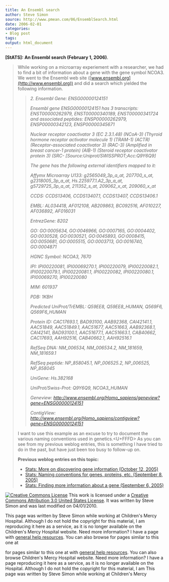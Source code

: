 ```yaml
---
title: An Ensembl search
author: Steve Simon
source: http://www.pmean.com/06/EnsemblSearch.html
date: 2006-02-01
categories:
- Blog post
tags:
output: html_document
---
```

**[StATS]:** **An Ensembl search (February 1,
2006)**.

> While working on a microarray experiement with a researcher, we had to
> find a bit of information about a gene with the gene symbol NCOA3. We
> went to the Ensembl web site
> ([www.ensembl.org](http://www.ensembl.org)) and did a search which
> yielded the following information.
>
> > *2. Ensembl Gene: ENSG00000124151*
> >
> > *Ensembl gene ENSG00000124151 has 3 transcripts: ENST00000262979,
> > ENST00000340189, ENST00000341724 and associated peptides:
> > ENSP00000262979, ENSP00000342123, ENSP00000345671*
> >
> > *Nuclear receptor coactivator 3 (EC 2.3.1.48) (NCoA-3) (Thyroid
> > hormone receptor activator molecule 1) (TRAM-1) (ACTR)
> > (Receptor-associated coactivator 3) (RAC-3) (Amplified in breast
> > cancer-1 protein) (AIB-1) (Steroid receptor coactivator protein 3)
> > (SRC- \[Source:Uniprot/SWISSPROT;Acc:Q9Y6Q9\]*
> >
> > *The gene has the following external identifiers mapped to it:*
> >
> > *Affymx Microarray U133: g2565049\_3p\_a\_at, 207700\_s\_at,
> > g2318005\_3p\_a\_at, Hs.225977.1.A2\_3p\_a\_at, g5729725\_3p\_a\_at,
> > 211352\_s\_at, 209062\_x\_at, 209060\_x\_at*
> >
> > *CCDS: CCDS13406, CCDS13407.1, CCDS13407, CCDS13406.1*
> >
> > *EMBL: AL034418, AF012108, AB209863, BC092516, AF010227, AF036892,
> > AF016031*
> >
> > *EntrezGene: 8202*
> >
> > *GO: GO:0005634, GO:0046966, GO:0007165, GO:0004402, GO:0030528,
> > GO:0030521, GO:0045893, GO:0008415, GO:0050681, GO:0005515,
> > GO:0003713, GO:0016740, GO:0004871*
> >
> > *HGNC Symbol: NCOA3, 7670*
> >
> > *IPI: IPI00220081, IPI00069270.1, IPI00220079, IPI00220082.1,
> > IPI00220079.1, IPI00220081.1, IPI00220082, IPI00220080.1,
> > IPI00069270, IPI00220080*
> >
> > *MIM: 601937*
> >
> > *PDB: 1KBH*
> >
> > *Predicted UniProt/TrEMBL: Q59EE8, Q59EE8\_HUMAN, Q569F6,
> > Q569F6\_HUMAN*
> >
> > *Protein ID: CAC17693.1, BAD93100, AAB92368, CAI42141.1, AAC51849,
> > AAC51849.1, AAC51677, AAC51663, AAB92368.1, CAI42141, BAD93100.1,
> > AAC51677.1, AAC51663.1, CAB40662, CAC17693, AAH92516, CAB40662.1,
> > AAH92516.1*
> >
> > *RefSeq DNA: NM\_006534, NM\_006534.2, NM\_181659, NM\_181659.1*
> >
> > *RefSeq peptide: NP\_858045.1, NP\_006525.2, NP\_006525, NP\_858045*
> >
> > *UniGene: Hs.382168*
> >
> > *UniProt/Swiss-Prot: Q9Y6Q9, NCOA3\_HUMAN*
> >
> > *Geneview:
> > <http://www.ensembl.org/Homo_sapiens/geneview?gene=ENSG00000124151>*
> >
> > *ContigView:
> > <http://www.ensembl.org/Homo_sapiens/contigview?gene=ENSG00000124151>*
>
> I want to use this example as an excuse to try to document the various
> naming conventions used in genetics.<U+FFFD> As you can see from my previous
> weblog entries, this is something I have tried to do in the past, but
> have just been too busy to follow-up on.
>
> **Previous weblog entries on this topic:**
>
> -   [Stats: More on discovering gene information (October
>     12, 2005)](http://www.childrensmercy.org/stats/weblog2005/FindingGenesB.asp)
> -   [Stats: Naming conventions for genes, proteins, etc. (September
>     8, 2005)](http://www.childrensmercy.org/stats/weblog2005/NamingGenes.asp)
> -   [Stats: Finding more information about a gene (September
>     6, 2005)](http://www.childrensmercy.org/stats/weblog2005/FindingGenes.asp)

[![Creative Commons
License](http://i.creativecommons.org/l/by/3.0/us/80x15.png)](http://creativecommons.org/licenses/by/3.0/us/)
This work is licensed under a [Creative Commons Attribution 3.0 United
States License](http://creativecommons.org/licenses/by/3.0/us/). It was
written by Steve Simon and was last modified on 04/01/2010.

This page was written by Steve Simon while working at Children\'s Mercy
Hospital. Although I do not hold the copyright for this material, I am
reproducing it here as a service, as it is no longer available on the
Children\'s Mercy Hospital website. Need more information? I have a page
with [general help resources](../GeneralHelp.html). You can also browse
for pages similar to this one at
<!---More--->
for pages similar to this one at
with [general help resources](../GeneralHelp.html). You can also browse
Children\'s Mercy Hospital website. Need more information? I have a page
reproducing it here as a service, as it is no longer available on the
Hospital. Although I do not hold the copyright for this material, I am
This page was written by Steve Simon while working at Children\'s Mercy

<!---Do not use
**[StATS]:** **An Ensembl search (February 1,
This page was written by Steve Simon while working at Children\'s Mercy
Hospital. Although I do not hold the copyright for this material, I am
reproducing it here as a service, as it is no longer available on the
Children\'s Mercy Hospital website. Need more information? I have a page
with [general help resources](../GeneralHelp.html). You can also browse
for pages similar to this one at
--->


